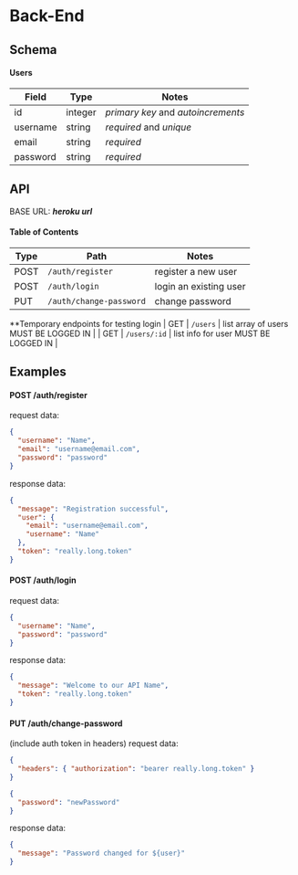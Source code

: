 # Back-End

## Schema

#### Users

| Field    | Type    | Notes                              |
| -------- | ------- | ---------------------------------- |
| id       | integer | _primary key_ and _autoincrements_ |
| username | string  | _required_ and _unique_            |
| email    | string  | _required_                         |
| password | string  | _required_                         |

## API

BASE URL: **_heroku url_**

#### Table of Contents

| Type | Path                    | Notes                  |
| ---- | ----------------------- | ---------------------- |
| POST | `/auth/register`        | register a new user    |
| POST | `/auth/login`           | login an existing user |
| PUT  | `/auth/change-password` | change password        |

\*\*Temporary endpoints for testing login
| GET | `/users` | list array of users MUST BE LOGGED IN |
| GET | `/users/:id` | list info for user MUST BE LOGGED IN |

## Examples

#### POST /auth/register

request data:

```json
{
  "username": "Name",
  "email": "username@email.com",
  "password": "password"
}
```

response data:

```json
{
  "message": "Registration successful",
  "user": {
    "email": "username@email.com",
    "username": "Name"
  },
  "token": "really.long.token"
}
```

#### POST /auth/login

request data:

```json
{
  "username": "Name",
  "password": "password"
}
```

response data:

```json
{
  "message": "Welcome to our API Name",
  "token": "really.long.token"
}
```

#### PUT /auth/change-password

(include auth token in headers)
request data:
```json
{
  "headers": { "authorization": "bearer really.long.token" }
}
```

```json
{
  "password": "newPassword"
}
```

response data:

```json
{
  "message": "Password changed for ${user}"
}
```
